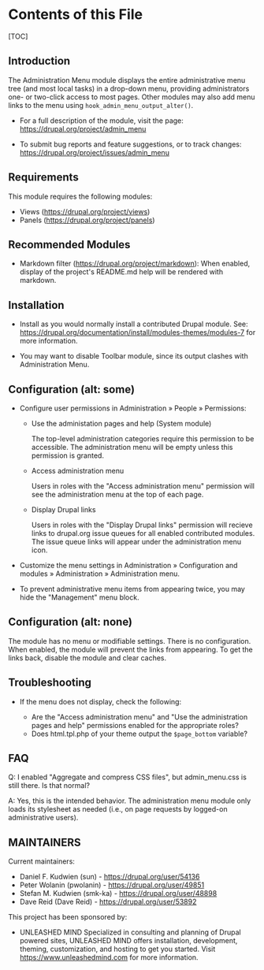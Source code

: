 Contents of this File
=====

[TOC]

Introduction
-----

The Administration Menu module displays the entire administrative menu tree (and most local tasks) in a drop-down menu, providing administrators one- or two-click access to most pages. Other modules may also add menu links to the menu using `hook_admin_menu_output_alter()`.

* For a full description of the module, visit the page:
	https://drupal.org/project/admin_menu

* To submit bug reports and feature suggestions, or to track changes:
	https://drupal.org/project/issues/admin_menu

Requirements
-----

This module requires the following modules:

* Views (https://drupal.org/project/views)
* Panels (https://drupal.org/project/panels)

Recommended Modules
-----

* Markdown filter (https://drupal.org/project/markdown):
	When enabled, display of the project's README.md help will be rendered with markdown.

Installation
-----

* Install as you would normally install a contributed Drupal module. See: https://drupal.org/documentation/install/modules-themes/modules-7 for more information.

* You may want to disable Toolbar module, since its output clashes with Administration Menu.

Configuration (alt: some)
-----

* Configure user permissions in Administration &raquo; People &raquo; Permissions:

  * Use the administation pages and help (System module)

    The top-level administration categories require this permission to be accessible. The administration menu will be empty unless this permission is granted.

  * Access administration menu

    Users in roles with the "Access administration menu" permission will see the administration menu at the top of each page.

  * Display Drupal links

    Users in roles with the "Display Drupal links" permission will recieve links to drupal.org issue queues for all enabled contributed modules. The issue queue links will appear under the administration menu icon.

* Customize the menu settings in Administration &raquo; Configuration and modules &raquo; Administration &raquo; Administration menu.

* To prevent administrative menu items from appearing twice, you may hide the "Management" menu block.

Configuration (alt: none)
-----

The module has no menu or modifiable settings. There is no configuration. When enabled, the module will prevent the links from appearing. To get the links back, disable the module and clear caches.

Troubleshooting
-----

* If the menu does not display, check the following:

  * Are the "Access administration menu" and "Use the administration pages and help" permissions enabled for the appropriate roles?
  * Does html.tpl.php of your theme output the `$page_bottom` variable?

FAQ
-----

Q: I enabled "Aggregate and compress CSS files", but admin_menu.css is still there. Is that normal?

A: Yes, this is the intended behavior. The administration menu module only loads its stylesheet as needed (i.e., on page requests by logged-on administrative users).


MAINTAINERS
-----

Current maintainers:
* Daniel F. Kudwien (sun) - https://drupal.org/user/54136
* Peter Wolanin (pwolanin) - https://drupal.org/user/49851
* Stefan M. Kudwien (smk-ka) - https://drupal.org/user/48898
* Dave Reid (Dave Reid) - https://drupal.org/user/53892

This project has been sponsored by:
* UNLEASHED MIND
	Specialized in consulting and planning of Drupal powered sites, UNLEASHED MIND offers installation, development, theming, customization, and hosting to get you started. Visit https://www.unleashedmind.com for more information.